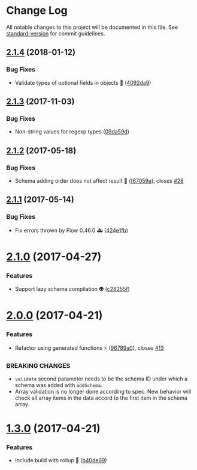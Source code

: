 # Change Log

All notable changes to this project will be documented in this file. See [standard-version](https://github.com/conventional-changelog/standard-version) for commit guidelines.

<a name="2.1.4"></a>
## [2.1.4](https://github.com/avaly/jsond-validator/compare/v2.1.3...v2.1.4) (2018-01-12)


### Bug Fixes

* Validate types of optional fields in objects :bug: ([4092da9](https://github.com/avaly/jsond-validator/commit/4092da9))



<a name="2.1.3"></a>
## [2.1.3](https://github.com/avaly/jsond-validator/compare/v2.1.2...v2.1.3) (2017-11-03)


### Bug Fixes

* Non-string values for regexp types ([09da59d](https://github.com/avaly/jsond-validator/commit/09da59d))



<a name="2.1.2"></a>
## [2.1.2](https://github.com/avaly/jsond-validator/compare/v2.1.1...v2.1.2) (2017-05-18)


### Bug Fixes

* Schema adding order does not affect result :bug: ([f67059a](https://github.com/avaly/jsond-validator/commit/f67059a)), closes [#28](https://github.com/avaly/jsond-validator/issues/28)



<a name="2.1.1"></a>
## [2.1.1](https://github.com/avaly/jsond-validator/compare/v2.1.0...v2.1.1) (2017-05-14)


### Bug Fixes

* Fix errors thrown by Flow 0.46.0 :ambulance: ([424e1fb](https://github.com/avaly/jsond-validator/commit/424e1fb))



<a name="2.1.0"></a>
# [2.1.0](https://github.com/avaly/jsond-validator/compare/v2.0.0...v2.1.0) (2017-04-27)


### Features

* Support lazy schema compilation :alien: ([c28255f](https://github.com/avaly/jsond-validator/commit/c28255f))



<a name="2.0.0"></a>
# [2.0.0](https://github.com/avaly/jsond-validator/compare/v1.3.0...v2.0.0) (2017-04-21)


### Features

* Refactor using generated functions :zap: ([96789a0](https://github.com/avaly/jsond-validator/commit/96789a0)), closes [#13](https://github.com/avaly/jsond-validator/issues/13)


### BREAKING CHANGES

* `validate` second parameter needs to be the schema ID
under which a schema was added with `addSchema`.
* Array validation is no longer done according to spec.
New behavior will check all array items in the data accord to the first
item in the schema array.



<a name="1.3.0"></a>
# [1.3.0](https://github.com/avaly/jsond-validator/compare/v1.2.1...v1.3.0) (2017-04-21)


### Features

* Include build with rollup :rocket: ([b40de69](https://github.com/avaly/jsond-validator/commit/b40de69))
